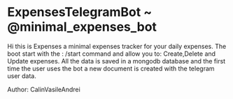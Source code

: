 # ExpensesTelegramBot ~ @minimal_expenses_bot
Hi this is Expenses a minimal expenses tracker for your daily expenses.
The boot start with the : /start command and allow you to: Create,Delete and Update expenses.
All the data is saved in a mongodb database and the first time the user uses the bot a new document is created with the telegram user data.

Author: CalinVasileAndrei
